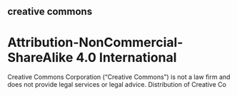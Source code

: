 ## creative commons

# Attribution-NonCommercial-ShareAlike 4.0 International

Creative Commons Corporation (“Creative Commons”) is not a law firm and does not provide legal services or legal advice. Distribution of Creative Co